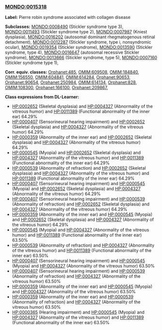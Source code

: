 
### [MONDO:0015318](http://purl.obolibrary.org/obo/MONDO_0015318)
**Label:** Pierre robin syndrome associated with collagen disease

**Subclasses:** [MONDO:0008490](http://purl.obolibrary.org/obo/MONDO_0008490) (Stickler syndrome type 3), [MONDO:0011493](http://purl.obolibrary.org/obo/MONDO_0011493) (Stickler syndrome type 2), [MONDO:0007987](http://purl.obolibrary.org/obo/MONDO_0007987) (Kniest dysplasia), [MONDO:0016202](http://purl.obolibrary.org/obo/MONDO_0016202) (autosomal dominant rhegmatogenous retinal detachment), [MONDO:0012287](http://purl.obolibrary.org/obo/MONDO_0012287) (Stickler syndrome, type i, nonsyndromic ocular), [MONDO:0019354](http://purl.obolibrary.org/obo/MONDO_0019354) (Stickler syndrome), [MONDO:0013590](http://purl.obolibrary.org/obo/MONDO_0013590) (Stickler syndrome, type 4), [MONDO:0016647](http://purl.obolibrary.org/obo/MONDO_0016647) (autosomal recessive Stickler syndrome), [MONDO:0013666](http://purl.obolibrary.org/obo/MONDO_0013666) (Stickler syndrome, type 5), [MONDO:0007160](http://purl.obolibrary.org/obo/MONDO_0007160) (Stickler syndrome type 1), 

**Corr. equiv. classes:** [Orphanet:485](http://www.orpha.net/ORDO/Orphanet_485), [OMIM:609508](http://purl.obolibrary.org/obo/OMIM_609508), [OMIM:184840](http://purl.obolibrary.org/obo/OMIM_184840), [OMIM:156550](http://purl.obolibrary.org/obo/OMIM_156550), [OMIM:604841](http://purl.obolibrary.org/obo/OMIM_604841), [OMIM:614284](http://purl.obolibrary.org/obo/OMIM_614284), [Orphanet:90653](http://www.orpha.net/ORDO/Orphanet_90653), [Orphanet:90654](http://www.orpha.net/ORDO/Orphanet_90654), [Orphanet:250984](http://www.orpha.net/ORDO/Orphanet_250984), [OMIM:614134](http://purl.obolibrary.org/obo/OMIM_614134), [Orphanet:828](http://www.orpha.net/ORDO/Orphanet_828), [OMIM:108300](http://purl.obolibrary.org/obo/OMIM_108300), [Orphanet:166100](http://www.orpha.net/ORDO/Orphanet_166100), [Orphanet:209867](http://www.orpha.net/ORDO/Orphanet_209867), 

**Class expressions from DL-Learner:**

- [HP:0002652](http://purl.obolibrary.org/obo/HP_0002652) (Skeletal dysplasia) and [HP:0004327](http://purl.obolibrary.org/obo/HP_0004327) (Abnormality of the vitreous humor) and [HP:0011389](http://purl.obolibrary.org/obo/HP_0011389) (Functional abnormality of the inner ear) 64.29%
- [HP:0000407](http://purl.obolibrary.org/obo/HP_0000407) (Sensorineural hearing impairment) and [HP:0002652](http://purl.obolibrary.org/obo/HP_0002652) (Skeletal dysplasia) and [HP:0004327](http://purl.obolibrary.org/obo/HP_0004327) (Abnormality of the vitreous humor) 64.29%
- [HP:0000359](http://purl.obolibrary.org/obo/HP_0000359) (Abnormality of the inner ear) and [HP:0002652](http://purl.obolibrary.org/obo/HP_0002652) (Skeletal dysplasia) and [HP:0004327](http://purl.obolibrary.org/obo/HP_0004327) (Abnormality of the vitreous humor) 64.29%
- [HP:0000545](http://purl.obolibrary.org/obo/HP_0000545) (Myopia) and [HP:0002652](http://purl.obolibrary.org/obo/HP_0002652) (Skeletal dysplasia) and [HP:0004327](http://purl.obolibrary.org/obo/HP_0004327) (Abnormality of the vitreous humor) and [HP:0011389](http://purl.obolibrary.org/obo/HP_0011389) (Functional abnormality of the inner ear) 64.29%
- [HP:0000539](http://purl.obolibrary.org/obo/HP_0000539) (Abnormality of refraction) and [HP:0002652](http://purl.obolibrary.org/obo/HP_0002652) (Skeletal dysplasia) and [HP:0004327](http://purl.obolibrary.org/obo/HP_0004327) (Abnormality of the vitreous humor) and [HP:0011389](http://purl.obolibrary.org/obo/HP_0011389) (Functional abnormality of the inner ear) 64.29%
- [HP:0000407](http://purl.obolibrary.org/obo/HP_0000407) (Sensorineural hearing impairment) and [HP:0000545](http://purl.obolibrary.org/obo/HP_0000545) (Myopia) and [HP:0002652](http://purl.obolibrary.org/obo/HP_0002652) (Skeletal dysplasia) and [HP:0004327](http://purl.obolibrary.org/obo/HP_0004327) (Abnormality of the vitreous humor) 64.29%
- [HP:0000407](http://purl.obolibrary.org/obo/HP_0000407) (Sensorineural hearing impairment) and [HP:0000539](http://purl.obolibrary.org/obo/HP_0000539) (Abnormality of refraction) and [HP:0002652](http://purl.obolibrary.org/obo/HP_0002652) (Skeletal dysplasia) and [HP:0004327](http://purl.obolibrary.org/obo/HP_0004327) (Abnormality of the vitreous humor) 64.29%
- [HP:0000359](http://purl.obolibrary.org/obo/HP_0000359) (Abnormality of the inner ear) and [HP:0000545](http://purl.obolibrary.org/obo/HP_0000545) (Myopia) and [HP:0002652](http://purl.obolibrary.org/obo/HP_0002652) (Skeletal dysplasia) and [HP:0004327](http://purl.obolibrary.org/obo/HP_0004327) (Abnormality of the vitreous humor) 64.29%
- [HP:0000545](http://purl.obolibrary.org/obo/HP_0000545) (Myopia) and [HP:0004327](http://purl.obolibrary.org/obo/HP_0004327) (Abnormality of the vitreous humor) and [HP:0011389](http://purl.obolibrary.org/obo/HP_0011389) (Functional abnormality of the inner ear) 63.50%
- [HP:0000539](http://purl.obolibrary.org/obo/HP_0000539) (Abnormality of refraction) and [HP:0004327](http://purl.obolibrary.org/obo/HP_0004327) (Abnormality of the vitreous humor) and [HP:0011389](http://purl.obolibrary.org/obo/HP_0011389) (Functional abnormality of the inner ear) 63.50%
- [HP:0000407](http://purl.obolibrary.org/obo/HP_0000407) (Sensorineural hearing impairment) and [HP:0000545](http://purl.obolibrary.org/obo/HP_0000545) (Myopia) and [HP:0004327](http://purl.obolibrary.org/obo/HP_0004327) (Abnormality of the vitreous humor) 63.50%
- [HP:0000407](http://purl.obolibrary.org/obo/HP_0000407) (Sensorineural hearing impairment) and [HP:0000539](http://purl.obolibrary.org/obo/HP_0000539) (Abnormality of refraction) and [HP:0004327](http://purl.obolibrary.org/obo/HP_0004327) (Abnormality of the vitreous humor) 63.50%
- [HP:0000359](http://purl.obolibrary.org/obo/HP_0000359) (Abnormality of the inner ear) and [HP:0000545](http://purl.obolibrary.org/obo/HP_0000545) (Myopia) and [HP:0004327](http://purl.obolibrary.org/obo/HP_0004327) (Abnormality of the vitreous humor) 63.50%
- [HP:0000359](http://purl.obolibrary.org/obo/HP_0000359) (Abnormality of the inner ear) and [HP:0000539](http://purl.obolibrary.org/obo/HP_0000539) (Abnormality of refraction) and [HP:0004327](http://purl.obolibrary.org/obo/HP_0004327) (Abnormality of the vitreous humor) 63.50%
- [HP:0000365](http://purl.obolibrary.org/obo/HP_0000365) (Hearing impairment) and [HP:0000545](http://purl.obolibrary.org/obo/HP_0000545) (Myopia) and [HP:0004327](http://purl.obolibrary.org/obo/HP_0004327) (Abnormality of the vitreous humor) and [HP:0011389](http://purl.obolibrary.org/obo/HP_0011389) (Functional abnormality of the inner ear) 63.50%


